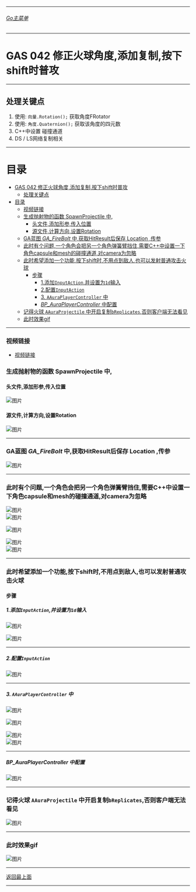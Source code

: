 ___________________________________________________________________________________________

###### [Go主菜单](../MainMenu.md)
___________________________________________________________________________________________

# GAS 042 修正火球角度,添加复制,按下shift时普攻
___________________________________________________________________________________________
## 处理关键点
1. 使用: `向量.Rotation();` 获取角度FRotator
2. 使用: `角度.Quaternion();` 获取该角度的四元数
3. C++中设置 碰撞通道
4. DS / LS网络复制相关
___________________________________________________________________________________________


# 目录
- [GAS 042 修正火球角度,添加复制,按下shift时普攻](#gas-042-修正火球角度添加复制按下shift时普攻)
  - [处理关键点](#处理关键点)
- [目录](#目录)
    - [视频链接](#视频链接)
    - [生成抛射物的函数 SpawnProjectile 中,](#生成抛射物的函数-spawnprojectile-中)
      - [头文件,添加形参,传入位置](#头文件添加形参传入位置)
      - [源文件,计算方向,设置Rotation](#源文件计算方向设置rotation)
    - [GA蓝图 *GA\_FireBolt* 中,获取HitResult后保存 Location ,传参](#ga蓝图-ga_firebolt-中获取hitresult后保存-location-传参)
    - [此时有个问题,一个角色会把另一个角色弹簧臂挡住,需要C++中设置一下角色capsule和mesh的碰撞通道,对camera为忽略](#此时有个问题一个角色会把另一个角色弹簧臂挡住需要c中设置一下角色capsule和mesh的碰撞通道对camera为忽略)
    - [此时希望添加一个功能,按下shift时,不用点到敌人,也可以发射普通攻击火球](#此时希望添加一个功能按下shift时不用点到敌人也可以发射普通攻击火球)
      - [步骤](#步骤)
        - [1.添加`InputAction`,并设置为`1d`输入](#1添加inputaction并设置为1d输入)
        - [2.配置`InputAction`](#2配置inputaction)
        - [3. `AAuraPlayerController` 中](#3-aauraplayercontroller-中)
        - [*BP\_AuraPlayerController* 中配置](#bp_auraplayercontroller-中配置)
    - [记得火球 `AAuraProjectile` 中开启复制`bReplicates`,否则客户端无法看见](#记得火球-aauraprojectile-中开启复制breplicates否则客户端无法看见)
    - [此时效果gif](#此时效果gif)


___________________________________________________________________________________________



### 视频链接
  - [视频链接](https://b23.tv/IGADhLV)

### 生成抛射物的函数 SpawnProjectile 中,
#### 头文件,添加形参,传入位置
         
![图片](./Image/GAS_042/961957_992405.png)
#### 源文件,计算方向,设置Rotation
         
![图片](./Image/GAS_042/490988_422038.png)
___________________________________________________________________________________________


### GA蓝图 *GA_FireBolt* 中,获取HitResult后保存 Location ,传参
     
![图片](./Image/GAS_042/38746_241064.png)
___________________________________________________________________________________________


### 此时有个问题,一个角色会把另一个角色弹簧臂挡住,需要C++中设置一下角色capsule和mesh的碰撞通道,对camera为忽略
     
![图片](./Image/GAS_042/524165_147260.jpeg)  
![图片](./Image/GAS_042/90885_151804.jpeg)
     
![图片](./Image/GAS_042/930303_727834.png)
     
![图片](./Image/GAS_042/487670_288832.png)  
![图片](./Image/GAS_042/240330_303387.png)
___________________________________________________________________________________________


### 此时希望添加一个功能,按下shift时,不用点到敌人,也可以发射普通攻击火球

#### 步骤

##### 1.添加`InputAction`,并设置为`1d`输入
             
![图片](./Image/GAS_042/465808_918237.png)
             
![图片](./Image/GAS_042/269944_514892.png)
___________________________________________________________________________________________


##### 2.配置`InputAction`
             
![图片](./Image/GAS_042/806636_765333.png)
___________________________________________________________________________________________


##### 3. `AAuraPlayerController` 中
             
![图片](./Image/GAS_042/194644_212719.png)
             
![图片](./Image/GAS_042/200742_288778.png)
             
![图片](./Image/GAS_042/354795_15479.png)  
![图片](./Image/GAS_042/434919_253064.png)
___________________________________________________________________________________________


##### *BP_AuraPlayerController* 中配置
             
![图片](./Image/GAS_042/741910_348769.png)
___________________________________________________________________________________________


### 记得火球 `AAuraProjectile` 中开启复制`bReplicates`,否则客户端无法看见
     
![图片](./Image/GAS_042/497501_850138.png)
___________________________________________________________________________________________


### 此时效果gif 
 
![图片](./Image/GAS_042/431364_932439.gif)

___________________________________________________________________________________________

[返回最上面](#Go主菜单)
___________________________________________________________________________________________